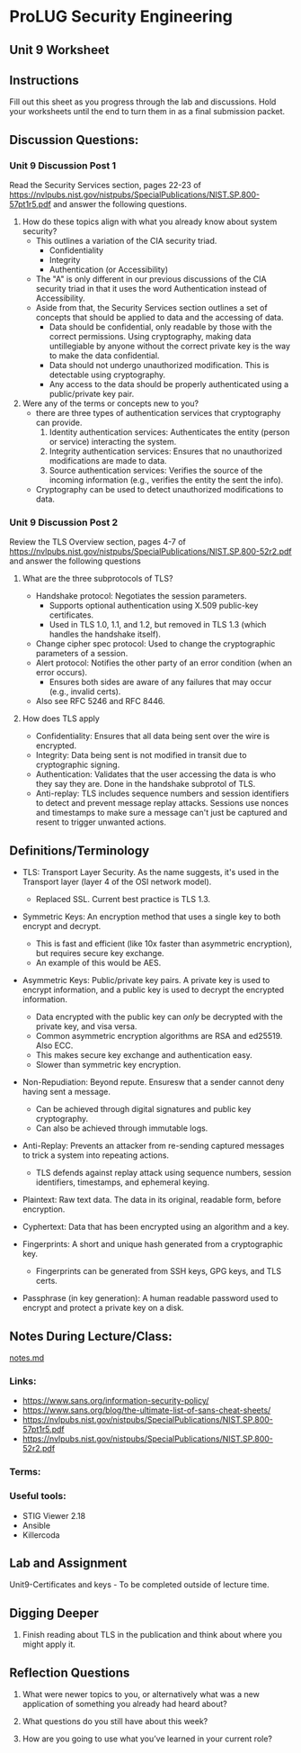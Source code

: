 # ProLUG Security Engineering

## Unit 9 Worksheet

## Instructions

Fill out this sheet as you progress through the lab and discussions. Hold your worksheets until
the end to turn them in as a final submission packet.


## Discussion Questions:

### Unit 9 Discussion Post 1
Read the Security Services section, pages 22-23 of
<https://nvlpubs.nist.gov/nistpubs/SpecialPublications/NIST.SP.800-57pt1r5.pdf> and
answer the following questions.

1. How do these topics align with what you already know about system security?
    - This outlines a variation of the CIA security triad.  
        - Confidentiality
        - Integrity
        - Authentication (or Accessibility)
    - The "A" is only different in our previous discussions of the CIA security triad
      in that it uses the word Authentication instead of Accessibility.  
    - Aside from that, the Security Services section outlines a set of concepts that
      should be applied to data and the accessing of data.  
        - Data should be confidential, only readable by those with the correct permissions. Using cryptography, making data untillegiable by anyone without the correct private key is the way to make the data confidential.  
        - Data should not undergo unauthorized modification. This is detectable using cryptography.  
        - Any access to the data should be properly authenticated using a public/private key pair.  
2. Were any of the terms or concepts new to you?
    - there are three types of authentication services that cryptography can provide.  
        1. Identity authentication services: Authenticates the entity (person or service) interacting the system.  
        2. Integrity authentication services: Ensures that no unauthorized modifications are made to data.  
        3. Source authentication services: Verifies the source of the incoming information (e.g., verifies the entity the sent the info).  
    - Cryptography can be used to detect unauthorized modifications to data.  



### Unit 9 Discussion Post 2
Review the TLS Overview section, pages 4-7 of
<https://nvlpubs.nist.gov/nistpubs/SpecialPublications/NIST.SP.800-52r2.pdf> and answer
the following questions

1. What are the three subprotocols of TLS?
    - Handshake protocol: Negotiates the session parameters. 
        - Supports optional authentication using X.509 public-key certificates.  
        - Used in TLS 1.0, 1.1, and 1.2, but removed in TLS 1.3 (which handles the handshake itself).  
    - Change cipher spec protocol: Used to change the cryptographic parameters of a session.  
    - Alert protocol: Notifies the other party of an error condition (when an error occurs).  
        - Ensures both sides are aware of any failures that may occur (e.g., invalid certs).  
    - Also see RFC 5246 and RFC 8446.  

2. How does TLS apply
    - Confidentiality: Ensures that all data being sent over the wire is encrypted.  
    - Integrity: Data being sent is not modified in transit due to cryptographic signing.  
    - Authentication: Validates that the user accessing the data is who they say they are. Done in the handshake subprotol of TLS.  
    - Anti-replay: TLS includes sequence numbers and session identifiers to detect and prevent message replay attacks. Sessions use nonces and timestamps to make sure a message can't just be captured and resent to trigger unwanted actions.    

## Definitions/Terminology

- TLS: Transport Layer Security. As the name suggests, it's used in the Transport layer (layer 4 of the OSI network model).  
    - Replaced SSL. Current best practice is TLS 1.3.  
- Symmetric Keys: An encryption method that uses a single key to both encrypt and decrypt.  
    - This is fast and efficient (like 10x faster than asymmetric encryption), but
      requires secure key exchange.  
    - An example of this would be AES.  
- Asymmetric Keys: Public/private key pairs. A private key is used to encrypt
  information, and a public key is used to decrypt the encrypted information.  
    - Data encrypted with the public key can *only* be decrypted with the private key, and visa versa.   
    - Common asymmetric encryption algorithms are RSA and ed25519. Also ECC.  
    - This makes secure key exchange and authentication easy.  
    - Slower than symmetric key encryption.  

- Non-Repudiation: Beyond repute. Ensuresw that a sender cannot deny having sent a message.  
    - Can be achieved through digital signatures and public key cryptography.  
    - Can also be achieved through immutable logs.  
- Anti-Replay: Prevents an attacker from re-sending captured messages to trick a
  system into repeating actions.  
    - TLS defends against replay attack using sequence numbers, session identifiers,
      timestamps, and ephemeral keying.  
- Plaintext: Raw text data. The data in its original, readable form, before encryption.  
- Cyphertext: Data that has been encrypted using an algorithm and a key.  
- Fingerprints: A short and unique hash generated from a cryptographic key.  
    - Fingerprints can be generated from SSH keys, GPG keys, and TLS certs.
- Passphrase (in key generation): A human readable password used to encrypt and
  protect a private key on a disk.  


## Notes During Lecture/Class:

[notes.md](./notes.md)

### Links:
- https://www.sans.org/information-security-policy/
- https://www.sans.org/blog/the-ultimate-list-of-sans-cheat-sheets/
- https://nvlpubs.nist.gov/nistpubs/SpecialPublications/NIST.SP.800-57pt1r5.pdf
- https://nvlpubs.nist.gov/nistpubs/SpecialPublications/NIST.SP.800-52r2.pdf

### Terms:

### Useful tools:

- STIG Viewer 2.18
- Ansible
- Killercoda


## Lab and Assignment

Unit9-Certificates and keys - To be completed outside of lecture time.

## Digging Deeper

1. Finish reading about TLS in the publication and think about where you might apply it.

## Reflection Questions

1. What were newer topics to you, or alternatively what was a new application of
   something you already had heard about?

2. What questions do you still have about this week?

3. How are you going to use what you’ve learned in your current role?


